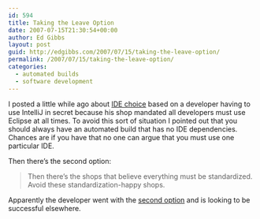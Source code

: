 ```yaml
---
id: 594
title: Taking the Leave Option
date: 2007-07-15T21:30:54+00:00
author: Ed Gibbs
layout: post
guid: http://edgibbs.com/2007/07/15/taking-the-leave-option/
permalink: /2007/07/15/taking-the-leave-option/
categories:
  - automated builds
  - software development
---
```

I posted a little while ago about [IDE choice](http://edgibbs.com/2007/06/23/give-your-developers-ide-choice/) based on a developer having to use IntelliJ in secret because his shop mandated all developers must use Eclipse at all times. To avoid this sort of situation I pointed out that you should always have an automated build that has no IDE dependencies. Chances are if you have that no one can argue that you must use one particular IDE. 

Then there&#8217;s the second option:

> Then there&rsquo;s the shops that believe everything must be standardized. Avoid these standardization-happy shops.

Apparently the developer went with the [second option](http://www.boojies.com/2007/06/27/trying-to-use-intellij-in-secret/) and is looking to be successful elsewhere.